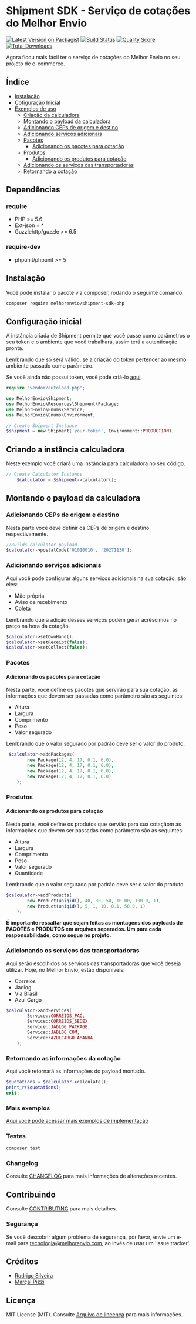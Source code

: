 # Shipment SDK - Serviço de cotações do Melhor Envio

[![Latest Version on Packagist](https://img.shields.io/packagist/v/melhorenvio/shipment-sdk.svg?style=flat-square)](https://packagist.org/packages/melhorenvio/shipment-sdk)
[![Build Status](https://img.shields.io/travis/melhorenvio/shipment-sdk/master.svg?style=flat-square)](https://travis-ci.org/melhorenvio/shipment-sdk)
[![Quality Score](https://img.shields.io/scrutinizer/g/melhorenvio/shipment-sdk.svg?style=flat-square)](https://scrutinizer-ci.com/g/melhorenvio/shipment-sdk)
[![Total Downloads](https://img.shields.io/packagist/dt/melhorenvio/shipment-sdk.svg?style=flat-square)](https://packagist.org/packages/melhorenvio/shipment-sdk)

Agora ficou mais fácil ter o serviço de cotações do Melhor Envio no seu projeto de e-commerce.

## Índice

* [Instalação](##Instalação)
* [Cofiguração Inicial](##Configuração-Inicial)
* [Exemplos de uso](##Criando-a-instância-calculadora)
    * [Criação da calculadora](###Criando-a-instância-calculadora)
    * [Montando o payload da calculadora](###Montando-o-payload-da-calculadora)
    * [Adicionando CEPs de origem e destino](####Adicionando-CEPs-de-origem-e-destino)
    * [Adicionando serviços adicionais](####Adicionando-serviços-adicionais)
    * [Pacotes](###Pacotes)
        * [Adicionando os pacotes para cotação](####Adicionando-os-pacotes-para-cotação)
    * [Produtos](###Produtos)
        * [Adicionando os produtos para cotação](###Adicionando-os-produtos-para-cotação)
    * [Adicionando os serviços das transportadoras](####Adicionando-os-serviços-das-transportadoras)
    * [Retornando a cotação](####Retornando-as-informações-da-cotação)


## Dependências

### require 
* PHP >= 5.6
* Ext-json = *
* Guzzlehttp/guzzle >= 6.5

### require-dev
* phpunit/phpunit >= 5


## Instalação

Você pode instalar o pacote via composer, rodando o seguinte comando:

```bash
composer require melhorenvio/shipment-sdk-php
```

## Configuração inicial

A instância criada de Shipment permite que você passe como parâmetros o seu token e o ambiente que você trabalhará, assim terá a autenticação pronta. 

Lembrando que só será válido, se a criação do token pertencer ao mesmo ambiente passado como parâmetro. 

Se você ainda não possui token, você pode criá-lo [aqui](%https://melhorenvio.com.br/painel/gerenciar/tokens%).

```php
require "vendor/autoload.php";

use MelhorEnvio\Shipment;
use MelhorEnvio\Resources\Shipment\Package;
use MelhorEnvio\Enums\Service;
use MelhorEnvio\Enums\Environment;

// Create Shipment Instance
$shipment = new Shipment('your-token', Environment::PRODUCTION);
```

## Criando a instância calculadora

Neste exemplo você criará uma instância para calculadora no seu código.

```php
// Create Calculator Instance
    $calculator = $shipment->calculator();
```

## Montando o payload da calculadora

### Adicionando CEPs de origem e destino

Nesta parte você deve definir os CEPs de origem e destino respectivamente. 

```php
//Builds calculator payload
$calculator->postalCode('01010010', '20271130');
```
### Adicionando serviços adicionais

Aqui você pode configurar alguns serviços adicionais na sua cotação, são eles:
* Mão própria
* Aviso de recebimento
* Coleta

Lembrando que a adição desses serviços podem gerar acréscimos no preço na hora da cotação.

```php
$calculator->setOwnHand();
$calculator->setReceipt(false);
$calculator->setCollect(false);
``` 

### Pacotes

#### Adicionando os pacotes para cotação

Nesta parte, você define os pacotes que servirão para sua cotação, as informações que devem ser passadas como parâmetro são as seguintes:
* Altura
* Largura
* Comprimento
* Peso
* Valor segurado

Lembrando que o valor segurado por padrão deve ser o valor do produto.

```php
 $calculator->addPackages(
        new Package(12, 4, 17, 0.1, 6.0),
        new Package(12, 4, 17, 0.1, 6.0),
        new Package(12, 4, 17, 0.1, 6.0),
        new Package(12, 4, 17, 0.1, 6.0)
    );
```

### Produtos

#### Adicionando os produtos para cotação

Nesta parte, você define os produtos que servião para sua cotaçãom as informações que devem ser passadas como parâmetro são as seguintes:
* Altura
* Largura
* Comprimento
* Peso
* Valor segurado
* Quantidade

Lembrando que o valor segurado por padrão deve ser o valor do produto.

```php
$calculator->addProducts(
        new Product(uniqid(), 40, 30, 50, 10.00, 100.0, 1),
        new Product(uniqid(), 5, 1, 10, 0.1, 50.0, 1)
    );
```

**É importante ressaltar que sejam feitas as montagens dos payloads de PACOTES e PRODUTOS em arquivos separados. Um para cada responsabilidade, como segue no projeto.**

### Adicionando os serviços das transportadoras

Aqui serão escolhidos os serviços das transportadoras que você deseja utilizar. Hoje, no Melhor Envio, estão disponíveis:
* Correios
* Jadlog
* Via Brasil
* Azul Cargo 

```php
$calculator->addServices(
        Service::CORREIOS_PAC, 
        Service::CORREIOS_SEDEX,
        Service::JADLOG_PACKAGE, 
        Service::JADLOG_COM, 
        Service::AZULCARGO_AMANHA
    );
```

### Retornando as informações da cotação

Aqui você retornará as informações do payload montado.

```php
$quotations = $calculator->calculate();
print_r($quotations);
exit;
```

### Mais exemplos

[Aqui você pode acessar mais exemplos de implementação](/examples)

### Testes

``` bash
composer test
```

### Changelog

Consulte [CHANGELOG](CHANGELOG.md) para mais informações de alterações recentes.

## Contribuindo

Consulte [CONTRIBUTING](CONTRIBUTING.md) para mais detalhes.

### Segurança

Se você descobrir algum problema de segurança, por favor, envie um e-mail para tecnologia@melhorenvio.com, ao invés de usar um 'issue tracker'.

## Créditos

- [Rodrigo Silveira](https://github.com/melhorenvio)
- [Marçal Pizzi](https://github.com/melhorenvio)

## Licença

MIT License (MIT). Consulte [Arquivo de lincença](LICENSE.md) para mais informações.